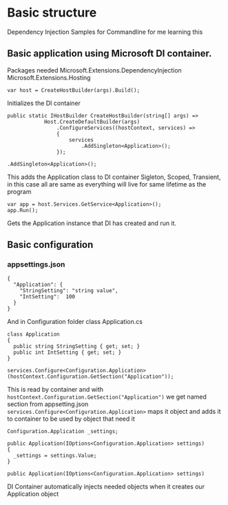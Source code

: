 # Basic structure
Dependency Injection Samples for Commandline for me learning this

## Basic application using Microsoft DI container.

Packages needed
Microsoft.Extensions.DependencyInjection 
Microsoft.Extensions.Hosting 

```var host = CreateHostBuilder(args).Build();```

Initializes the DI container

```
public static IHostBuilder CreateHostBuilder(string[] args) =>
            Host.CreateDefaultBuilder(args)
                .ConfigureServices((hostContext, services) =>
                {
                    services
                        .AddSingleton<Application>();
                });
```

```.AddSingleton<Application>();``` 

This adds the Application class to DI container
Sigleton, Scoped, Transient, in this case all are same as everything will live for same lifetime as the program

```
var app = host.Services.GetService<Application>();
app.Run();
```

Gets the Application instance that DI has created and run it.


## Basic configuration
### appsettings.json
```
{
  "Application": {
    "StringSetting": "string value",
    "IntSetting":  100
  }
}
```

And in Configuration folder class Application.cs
```
class Application
{
  public string StringSetting { get; set; }
  public int IntSetting { get; set; }
}
```

```services.Configure<Configuration.Application>(hostContext.Configuration.GetSection("Application"));```

This is read by container and with ```hostContext.Configuration.GetSection("Application")``` we get named section from appsetting.json ```services.Configure<Configuration.Application>``` maps it object and adds it to container to be used by object that need it

```
Configuration.Application _settings;

public Application(IOptions<Configuration.Application> settings)
{
  _settings = settings.Value;
}
```

```public Application(IOptions<Configuration.Application> settings)``` 

DI Container automatically injects needed objects when it creates our Application object
